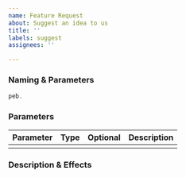 ```yaml
---
name: Feature Request
about: Suggest an idea to us
title: ''
labels: suggest
assignees: ''

---
```


### Naming & Parameters
```javascript
peb.
```
### Parameters
| Parameter | Type | Optional | Description |
| :---: | :---: | :---: | :---: |
|  |  |  | 
### Description & Effects
